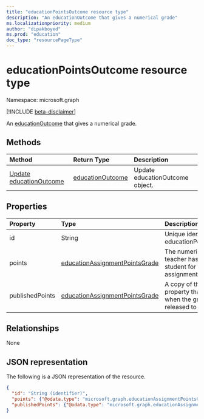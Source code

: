 ```yaml
---
title: "educationPointsOutcome resource type"
description: "An educationOutcome that gives a numerical grade"
ms.localizationpriority: medium
author: "dipakboyed"
ms.prod: "education"
doc_type: "resourcePageType"
---
```


# educationPointsOutcome resource type

Namespace: microsoft.graph

[!INCLUDE [beta-disclaimer](../../includes/beta-disclaimer.md)]

An [educationOutcome](educationoutcome.md) that gives a numerical grade.

## Methods

| Method       | Return Type | Description |
|:-------------|:------------|:------------|
| [Update educationOutcome](../api/educationoutcome-update.md) | [educationOutcome](educationoutcome.md) | Update educationOutcome object. |

## Properties

| Property     | Type        | Description |
|:-------------|:------------|:------------|
|id|String|Unique identifier for the educationPointsOutcome.|
|points|[educationAssignmentPointsGrade](educationassignmentpointsgrade.md)|The numeric grade the teacher has given the student for this assignment.|
|publishedPoints|[educationAssignmentPointsGrade](educationassignmentpointsgrade.md)|A copy of the points property that is made when the grade is released to the student.|

## Relationships

None

## JSON representation

The following is a JSON representation of the resource.

<!-- {
  "blockType": "resource",
  "optionalProperties": [

  ],
  "@odata.type": "microsoft.graph.educationPointsOutcome",
  "keyProperty": "id"
}-->

```json
{
  "id": "String (identifier)",
  "points": {"@odata.type": "microsoft.graph.educationAssignmentPointsGrade"},
  "publishedPoints": {"@odata.type": "microsoft.graph.educationAssignmentPointsGrade"}
}
```

<!-- uuid: 16cd6b66-4b1a-43a1-adaf-3a886856ed98
2019-02-04 14:57:30 UTC -->
<!-- {
  "type": "#page.annotation",
  "description": "educationPointsOutcome resource",
  "keywords": "",
  "section": "documentation",
  "tocPath": ""
}-->

